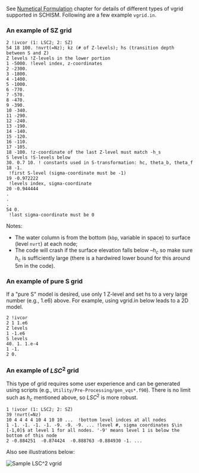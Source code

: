 See [Numetical Formulation](../schism/geometry-discretization.md) chapter for details of different types of vgrid supported in SCHISM. Following are a few example `vgrid.in`.

### An example of SZ grid 

```
2 !ivcor (1: LSC2; 2: SZ)
54 18 100. !nvrt(=Nz); kz (# of Z-levels); hs (transition depth between S and Z)
Z levels !Z-levels in the lower portion
1 -5000. !level index, z-coordinates
2 -2300.
3 -1800.
4 -1400.
5 -1000.
6 -770.
7 -570.
8 -470.
9 -390.
10 -340.
11 -290.
12 -240.
13 -190.
14 -140.
15 -120.
16 -110.
17 -105.
18 -100. !z-coordinate of the last Z-level must match -h_s
S levels !S-levels below
30. 0.7 10. ! constants used in S-transformation: hc, theta_b, theta_f
18 -1.
 !first S-level (sigma-coordinate must be -1)
19 -0.972222
 !levels index, sigma-coordinate
20 -0.944444
.
.
.
54 0.
 !last sigma-coordinate must be 0
```

Notes:
 - The water column is from the bottom (`kbp`, variable in space) to surface (level `nvrt`) at each node;
 - The code will crash if the surface elevation falls below $–h_c$ so make sure $h_c$ is sufficiently large (there is a hardwired lower bound for this around 5m in the code).

### An example of pure S grid
If a "pure S" model is desired, use only 1 Z-level and set hs to a very large number (e.g., 1.e6)
above. For example, using vgrid.in below leads to a 2D model.

```
2 !ivcor
2 1 1.e6
Z levels
1 -1.e6
S levels
40. 1. 1.e-4
1 -1.
2 0.
```

### An example of $LSC^2$ grid
This type of grid requires some user experience and can be generated using scripts (e.g., `Utility/Pre-Processing/gen_vqs*.f90`). 
There is no limit such as $h_c$ mentioned above, so $LSC^2$ is more robust.

```
1 !ivcor (1: LSC2; 2: SZ)
39 !nvrt(=Nz)
10 4 4 4 4 10 4 10 10 ...  !bottom level indces at all nodes
1 -1. -1. -1. -1. -9. -9. -9. ... !level #, sigma coordinates $\in [-1,0]$ at level 1 for all nodes. '-9' means level 1 is below the bottom of this node
2 -0.884251  -0.874424  -0.888763 -0.884930 -1. ... 
```

Also see illustrations below:

![Sample LSC^2 vgrid](../../assets/vgrid_lsc2_example.png) 

